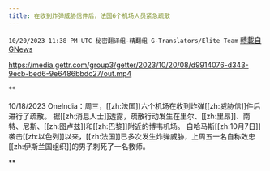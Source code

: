 ```yaml
---
title: 在收到炸弹威胁信件后，法国6个机场人员紧急疏散
---
```

`10/20/2023 11:38 PM UTC 秘密翻译组-精翻组 G-Translators/Elite Team` [轉載自GNews](https://gnews.org/articles/1861320)


https://media.gettr.com/group3/getter/2023/10/20/08/d9914076-d343-9ecb-bed6-9e6486bbdc27/out.mp4

**

10/18/2023 OneIndia：周三，[[zh:法国]]六个机场在收到炸弹[[zh:威胁信]]件后进行了疏散。 据[[zh:消息人士]]透露，疏散行动发生在里尔、[[zh:里昂]]、南特、尼斯、[[zh:图卢兹]]和[[zh:巴黎]]附近的博韦机场。 自哈马斯[[zh:10月7日]]袭击[[zh:以色列]]以来，[[zh:法国]]已多次发生炸弹威胁，上周五一名自称效忠[[zh:伊斯兰国组织]]的男子刺死了一名教师。

**
